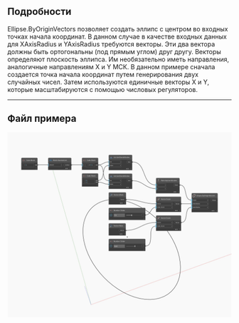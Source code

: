 ## Подробности
Ellipse.ByOriginVectors позволяет создать эллипс с центром во входных точках начала координат. В данном случае в качестве входных данных для XAxisRadius и YAxisRadius требуются векторы. Эти два вектора должны быть ортогональны (под прямым углом) друг другу. Векторы определяют плоскость эллипса. Им необязательно иметь направления, аналогичные направлениям X и Y МСК. В данном примере сначала создается точка начала координат путем генерирования двух случайных чисел. Затем используются единичные векторы X и Y, которые масштабируются с помощью числовых регуляторов.
___
## Файл примера

![ByOriginVectors](./Autodesk.DesignScript.Geometry.Ellipse.ByOriginVectors_img.jpg)

